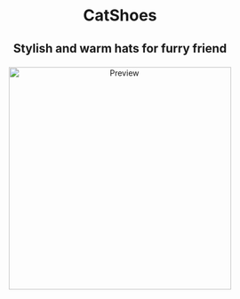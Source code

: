 # <p align="center">СatShoes</p>
## <p align="center">Stylish and warm hats for furry friend</p>

<p align="center">
  <img src="https://i.ibb.co/PYHMC2x/Screenshot-1.jpg" alt="Preview" width="400" height="400" align="center;">
</p>
